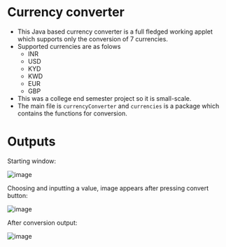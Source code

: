 # Currency converter
- This Java based currency converter is a full fledged working applet which supports only the conversion of 7 currencies.
- Supported currencies are as folows
  - INR
  - USD
  - KYD
  - KWD
  - EUR
  - GBP
- This was a college end semester project so it is small-scale.
- The main file is <code>currencyConverter</code> and <code>currencies</code> is a package which contains the functions for conversion.

# Outputs
Starting window:

![image](https://imgur.com/a/wwhfsds)

Choosing and inputting a value, image appears after pressing convert button:

![image](https://imgur.com/a/2n7R8yM)

After conversion output:

![image](https://i.imgur.com/8Ahtlex.png)
